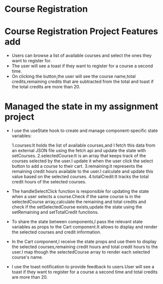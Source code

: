 # Course Registration

# Course Registration Project Features add

* Users can browse a list of available courses and select the ones they want to register for.
* The user will see a toast if they want to register for a course a second time.
* On clicking the button,the user will see the course name,total credits,remaining credits that are subtracted from the total and toast if the total credits are more than 20.

# Managed the state in my assignment project

* I use the useState hook to create and manage component-specific state variables:

  1.courses:It holds the list of available courses,and I fetch this data from an external JSON file using the fetch api and update the state with setCourses.
  2.selectedCourse:It is an array that keeps track of the courses selected by the user.I update it when the user click the select button to add a course to their cart.
  3.remaining:it represents the remaining credit hours available to the user.I calculate and update this value based on the selected courses.
  4.totalCredit:It tracks the total credit hours of the selected courses.

* The handleSelectClick function is responsible for updating the state when a user selects a course.Check if the same course is in the selectedCourse array,calculate the remaining and total credits and check if the setSelectedCourse exists,update the state using the setRemaining and setTotalCredit functions.

* To share the state between components,I pass the relevant state variables as props to the Cart component.It allows to display and render the selected courses and credit information.

* In the Cart component,I receive the state props and use them to display the selected courses,remaining credit hours and total credit hours to the user.I map though the selectedCourse array to render each selected course's name.

* I use the toast notification to provide feedback to users.User will see a toast if they want to register for a course a second time and total credits are more than 20.
